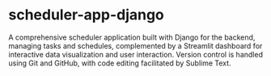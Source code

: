 # scheduler-app-django
A comprehensive scheduler application built with Django for the backend, managing tasks and schedules, complemented by a Streamlit dashboard for interactive data visualization and user interaction. Version control is handled using Git and GitHub, with code editing facilitated by Sublime Text.
